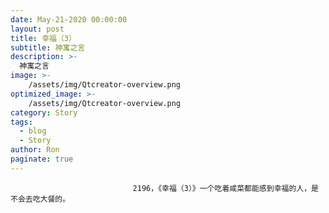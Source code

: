 ```yaml
---
date: May-21-2020 00:00:00
layout: post
title: 幸福（3）
subtitle: 神寓之言
description: >-
  神寓之言
image: >-
    /assets/img/Qtcreator-overview.png
optimized_image: >-
    /assets/img/Qtcreator-overview.png
category: Story
tags:
  - blog
  - Story
author: Ron
paginate: true
---
```


							　　2196，《幸福（3）》一个吃着咸菜都能感到幸福的人，是不会去吃大餐的。
							
							
						